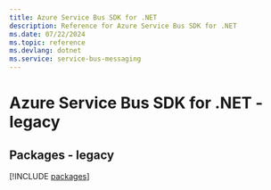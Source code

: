 ```yaml
---
title: Azure Service Bus SDK for .NET
description: Reference for Azure Service Bus SDK for .NET
ms.date: 07/22/2024
ms.topic: reference
ms.devlang: dotnet
ms.service: service-bus-messaging
---
```

# Azure Service Bus SDK for .NET - legacy
## Packages - legacy
[!INCLUDE [packages](service-bus-index.md)]